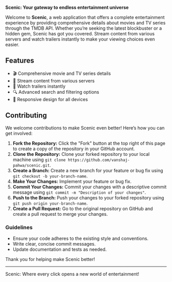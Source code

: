**Scenic: Your gateway to endless entertainment universe**

Welcome to **Scenic**, a web application that offers a complete entertainment experience by providing comprehensive details about movies and TV series through the TMDB API. Whether you’re seeking the latest blockbuster or a hidden gem, Scenic has got you covered. Stream content from various servers and watch trailers instantly to make your viewing choices even easier.

## Features

- 🎬 Comprehensive movie and TV series details
- 🌊 Stream content from various servers
- 🍿 Watch trailers instantly
- 🔍 Advanced search and filtering options
- 📱 Responsive design for all devices

## Contributing

We welcome contributions to make Scenic even better! Here’s how you can get involved:

1. **Fork the Repository:** Click the "Fork" button at the top right of this page to create a copy of the repository in your GitHub account.
2. **Clone the Repository:** Clone your forked repository to your local machine using `git clone https://github.com/vanshaj-pahwa/scenic.git`.
3. **Create a Branch:** Create a new branch for your feature or bug fix using `git checkout -b your-branch-name`.
4. **Make Your Changes:** Implement your feature or bug fix.
5. **Commit Your Changes:** Commit your changes with a descriptive commit message using `git commit -m "Description of your changes"`.
6. **Push to the Branch:** Push your changes to your forked repository using `git push origin your-branch-name`.
7. **Create a Pull Request:** Go to the original repository on GitHub and create a pull request to merge your changes.

### Guidelines

- Ensure your code adheres to the existing style and conventions.
- Write clear, concise commit messages.
- Update documentation and tests as needed.

Thank you for helping make Scenic better!

---

Scenic: Where every click opens a new world of entertainment!
